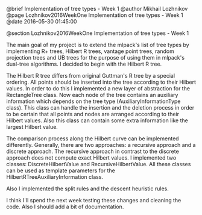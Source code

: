 @brief Implementation of tree types - Week 1
@author Mikhail Lozhnikov
@page Lozhnikov2016WeekOne Implementation of tree types - Week 1
@date 2016-05-30 01:45:00

@section Lozhnikov2016WeekOne Implementation of tree types - Week 1

The main goal of my project is to extend the mlpack's list of tree types by implementing R+ trees, Hilbert R trees, vantage point trees, random projection trees and UB trees for the purpose of using them in mlpack's dual-tree algorithms. I decided to begin with the Hilbert R tree.

The Hilbert R tree differs from original Guttman's R tree by a special ordering. All points should be inserted into the tree according to their Hilbert values. In order to do this I implemented a new layer of abstraction for the RectangleTree class. Now each node of the tree contains an auxiliary information which depends on the tree type (AuxiliaryInformationType class). This class can handle the insertion and the deletion process in order to be certain that all points and nodes are arranged according to their Hilbert values. Also this class can contain some extra information like the largest Hilbert value.

The comparison process along the Hilbert curve can be implemented differently. Generally, there are two approaches: a recursive approach and a discrete approach. The recursive approach in contrast to the discrete approach does not compute exact Hilbert values. I implemented two classes: DiscreteHilbertValue and RecursiveHilbertValue. All these classes can be used as template parameters for the HilbertRTreeAuxiliaryInformation class.

Also I implemented the split rules and the descent heuristic rules.

I think I'll spend the next week testing these changes and cleaning the code. Also I should add a bit of documentation.